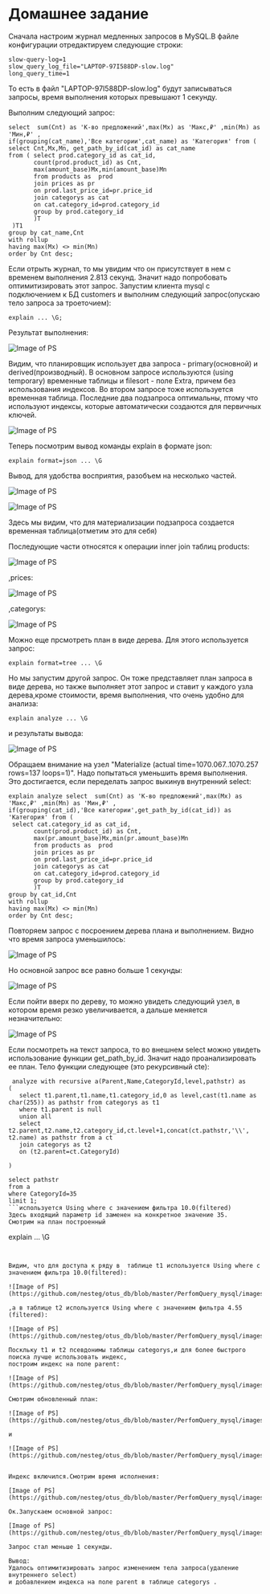 # Домашнее задание


Сначала настроим журнал медленных запросов в MySQL.В файле конфигурации отредактируем следующие строки:

```
slow-query-log=1
slow_query_log_file="LAPTOP-97I588DP-slow.log"
long_query_time=1
``` 
То есть в файл "LAPTOP-97I588DP-slow.log" будут записываться запросы, время выполнения которых превышают 1 секунду.


Выполним следующий запрос:

```
select  sum(Cnt) as 'К-во предложений',max(Mx) as 'Макс,₽' ,min(Mn) as 'Мин,₽' ,
if(grouping(cat_name),'Все категории',cat_name) as 'Категория' from (
select Cnt,Mx,Mn, get_path_by_id(cat_id) as cat_name 
from ( select prod.category_id as cat_id,
	   count(prod.product_id) as Cnt,
	   max(amount_base)Mx,min(amount_base)Mn
       from products as  prod
       join prices as pr
       on prod.last_price_id=pr.price_id 
       join categorys as cat
       on cat.category_id=prod.category_id
       group by prod.category_id
       )T
 )T1
group by cat_name,Cnt
with rollup
having max(Mx) <> min(Mn)
order by Cnt desc;
```
Если отрыть журнал, то мы увидим что он присутствует в нем с временем выполнения 2.813 секунд.
Значит надо попробовать оптимитизировать этот запрос.
Запустим клиента mysql с подключением к БД customers и выполним следующий запрос(опускаю тело запроса за троеточием):
```
explain ... \G;

```

Результат выполнения:

![Image of PS](https://github.com/nesteg/otus_db/blob/master/PerfomQuery_mysql/images/explain_table_part1_1.png)

Видим, что планировщик использует два запроса - primary(основной) и derived(производный).
В основном запросе  используются (using temporary) временные таблицы и filesort - поле Extra, причем без использования индексов.
Во втором запросе тоже используется временная таблица.
Последние два подзапроса оптимальны, птому что используют индексы, которые автоматически создаются для первичных ключей.

![Image of PS](https://github.com/nesteg/otus_db/blob/master/PerfomQuery_mysql/images/explain_table_part2_1.png)
 
Теперь посмотрим вывод команды explain в формате json:
```
explain format=json ... \G
```
Вывод, для удобства восприятия, разобъем на несколько частей.


![Image of PS](https://github.com/nesteg/otus_db/blob/master/PerfomQuery_mysql/images/explain_json_part1_1.png)


![Image of PS](https://github.com/nesteg/otus_db/blob/master/PerfomQuery_mysql/images/explain_json_part2_1.png)

Здесь мы видим, что для материализации подзапроса создается временная таблица(отметим это для себя)

Последующие части относятся к операции inner join таблиц products:

![Image of PS](https://github.com/nesteg/otus_db/blob/master/PerfomQuery_mysql/images/explain_json_part3_1.png) 

,prices:

![Image of PS](https://github.com/nesteg/otus_db/blob/master/PerfomQuery_mysql/images/explain_json_part5_1.png) 

,categorys:

![Image of PS](https://github.com/nesteg/otus_db/blob/master/PerfomQuery_mysql/images/explain_json_part4_1.png) 

Можно еще прсмотреть план в виде дерева. Для этого используется запрос:
```
explain format=tree ... \G
```

Но мы запустим другой запрос. Он тоже представляет план запроса в виде дерева, 
но также выполняет этот запрос и ставит у каждого узла дерева,кроме стоимости, время выполнения, что очень удобно для анализа:

```
explain analyze ... \G
``` 

и результаты вывода:

![Image of PS](https://github.com/nesteg/otus_db/blob/master/PerfomQuery_mysql/images/explain_tree_1.png) 

Обращаем внимание на узел "Materialize  (actual time=1070.067..1070.257 rows=137 loops=1)".  Надо попытаться уменьшить время выполнения.
Это достигается, если переделать запрос выкинув внутренний select:
```
explain analyze select  sum(Cnt) as 'К-во предложений',max(Mx) as 'Макс,₽' ,min(Mn) as 'Мин,₽' ,
if(grouping(cat_id),'Все категории',get_path_by_id(cat_id)) as 'Категория' from (
 select cat.category_id as cat_id,
	   count(prod.product_id) as Cnt,
	   max(pr.amount_base)Mx,min(pr.amount_base)Mn
       from products as  prod
       join prices as pr
       on prod.last_price_id=pr.price_id 
       join categorys as cat
       on cat.category_id=prod.category_id
       group by prod.category_id
       )T
group by cat_id,Cnt
with rollup
having max(Mx) <> min(Mn)
order by Cnt desc;
```

Повторяем запрос с посроением дерева плана и выполнением. Видно что время запроса уменьшилось:

![Image of PS](https://github.com/nesteg/otus_db/blob/master/PerfomQuery_mysql/images/explain_tree_2_1.png) 

Но основной запрос все равно больше 1 секунды:

![Image of PS](https://github.com/nesteg/otus_db/blob/master/PerfomQuery_mysql/images/explain_tree_2.png) 

Если пойти вверх по дереву, то можно увидеть следующий узел, в котором время резко увеличивается, а дальше меняется незначительно:

![Image of PS](https://github.com/nesteg/otus_db/blob/master/PerfomQuery_mysql/images/explain_tree_2_2.png) 

Если посмотреть на текст запроса, то во внешнем select можно увидеть использование функции get_path_by_id.
Значит надо проанализировать ее план. Тело функции следующее (это рекурсивный cte):

```
 analyze with recursive a(Parent,Name,CategoryId,level,pathstr) as 
( 
   select t1.parent,t1.name,t1.category_id,0 as level,cast(t1.name as char(255)) as pathstr from categorys as t1
   where t1.parent is null
   union all
   select t2.parent,t2.name,t2.category_id,ct.level+1,concat(ct.pathstr,'\\', t2.name) as pathstr from a ct
   join categorys as t2
   on (t2.parent=ct.CategoryId)
 
)

select pathstr 
from a
where CategoryId=35
limit 1; 
```используется Using where c значением фильтра 10.0(filtered)
Здесь входящий параметр id заменен на конкретное значение 35.
Смотрим на план построенный

```
 explain ... \G
```


Видим, что для доступа к ряду в  таблице t1 используется Using where c значением фильтра 10.0(filtered):

![Image of PS](https://github.com/nesteg/otus_db/blob/master/PerfomQuery_mysql/images/explain_table_func_part1_1.png)

,а в таблице t2 используется Using where c значением фильтра 4.55 (filtered):

![Image of PS](https://github.com/nesteg/otus_db/blob/master/PerfomQuery_mysql/images/explain_table_func_part2_1.png)

Поскльку t1 и t2 псевдонимы таблицы categorys,и для более быстрого поиска лучше использовать индекс,
построим индекс на поле parent:

![Image of PS](https://github.com/nesteg/otus_db/blob/master/PerfomQuery_mysql/images/add_index.png) 

Смотрим обновленный план:

![Image of PS](https://github.com/nesteg/otus_db/blob/master/PerfomQuery_mysql/images/explain_table_func_part1_2.png.png) 

и

![Image of PS](https://github.com/nesteg/otus_db/blob/master/PerfomQuery_mysql/images/explain_table_func_part2_2.png)


Индекс включился.Смотрим время исполнения:

[Image of PS](https://github.com/nesteg/otus_db/blob/master/PerfomQuery_mysql/images/explain_tree_func_2.png) 

Ок.Запускаем основной запрос:

[Image of PS](https://github.com/nesteg/otus_db/blob/master/PerfomQuery_mysql/images/explain_tree_func_3.png) 

Запрос стал меньше 1 секунды.

Вывод:
Удалось оптимитизировать запрос изменением тела запроса(удаление внутреннего select)
и добавлением индекса на поле parent в таблице categorys .   

